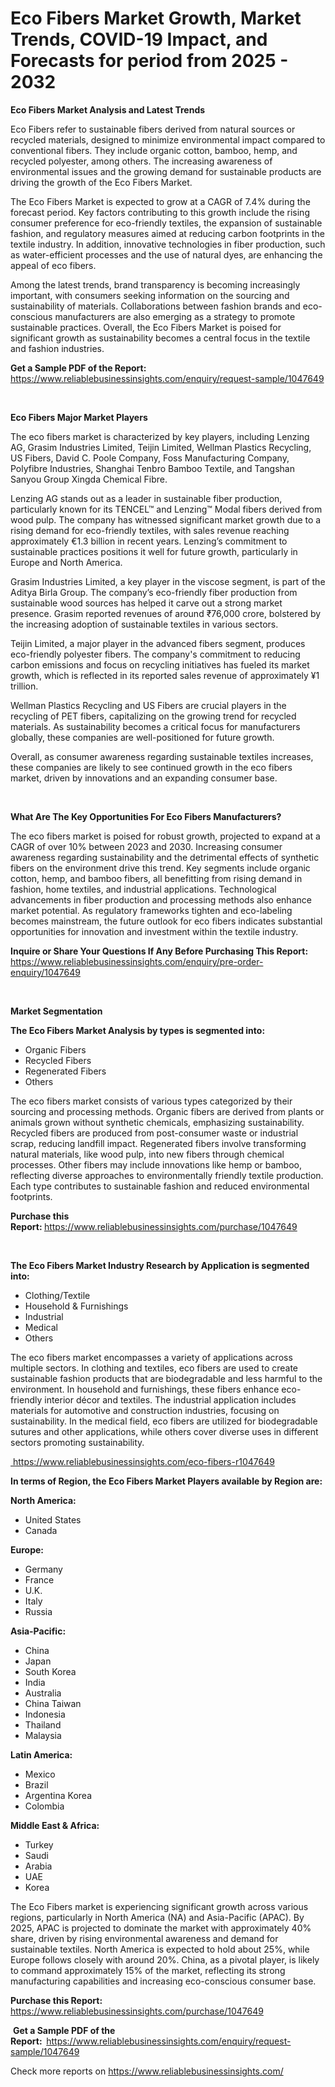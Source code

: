 <p><h1>Eco Fibers Market Growth, Market Trends, COVID-19 Impact, and Forecasts for period from 2025 - 2032</h1></p><p><strong>Eco Fibers Market Analysis and Latest Trends</strong></p>
<p><p>Eco Fibers refer to sustainable fibers derived from natural sources or recycled materials, designed to minimize environmental impact compared to conventional fibers. They include organic cotton, bamboo, hemp, and recycled polyester, among others. The increasing awareness of environmental issues and the growing demand for sustainable products are driving the growth of the Eco Fibers Market.</p><p>The Eco Fibers Market is expected to grow at a CAGR of 7.4% during the forecast period. Key factors contributing to this growth include the rising consumer preference for eco-friendly textiles, the expansion of sustainable fashion, and regulatory measures aimed at reducing carbon footprints in the textile industry. In addition, innovative technologies in fiber production, such as water-efficient processes and the use of natural dyes, are enhancing the appeal of eco fibers.</p><p>Among the latest trends, brand transparency is becoming increasingly important, with consumers seeking information on the sourcing and sustainability of materials. Collaborations between fashion brands and eco-conscious manufacturers are also emerging as a strategy to promote sustainable practices. Overall, the Eco Fibers Market is poised for significant growth as sustainability becomes a central focus in the textile and fashion industries.</p></p>
<p><strong>Get a Sample PDF of the Report:&nbsp;</strong> <a href="https://www.reliablebusinessinsights.com/enquiry/request-sample/1047649?utm_campaign=3321&utm_medium=2&utm_source=Github&utm_content=ia&utm_term=01042025&utm_id=eco-fibers">https://www.reliablebusinessinsights.com/enquiry/request-sample/1047649</a></p>
<p>&nbsp;</p>
<p><strong>Eco Fibers Major Market Players</strong></p>
<p><p>The eco fibers market is characterized by key players, including Lenzing AG, Grasim Industries Limited, Teijin Limited, Wellman Plastics Recycling, US Fibers, David C. Poole Company, Foss Manufacturing Company, Polyfibre Industries, Shanghai Tenbro Bamboo Textile, and Tangshan Sanyou Group Xingda Chemical Fibre. </p><p>Lenzing AG stands out as a leader in sustainable fiber production, particularly known for its TENCEL™ and Lenzing™ Modal fibers derived from wood pulp. The company has witnessed significant market growth due to a rising demand for eco-friendly textiles, with sales revenue reaching approximately €1.3 billion in recent years. Lenzing’s commitment to sustainable practices positions it well for future growth, particularly in Europe and North America.</p><p>Grasim Industries Limited, a key player in the viscose segment, is part of the Aditya Birla Group. The company’s eco-friendly fiber production from sustainable wood sources has helped it carve out a strong market presence. Grasim reported revenues of around ₹76,000 crore, bolstered by the increasing adoption of sustainable textiles in various sectors.</p><p>Teijin Limited, a major player in the advanced fibers segment, produces eco-friendly polyester fibers. The company's commitment to reducing carbon emissions and focus on recycling initiatives has fueled its market growth, which is reflected in its reported sales revenue of approximately ¥1 trillion. </p><p>Wellman Plastics Recycling and US Fibers are crucial players in the recycling of PET fibers, capitalizing on the growing trend for recycled materials. As sustainability becomes a critical focus for manufacturers globally, these companies are well-positioned for future growth.</p><p>Overall, as consumer awareness regarding sustainable textiles increases, these companies are likely to see continued growth in the eco fibers market, driven by innovations and an expanding consumer base.</p></p>
<p>&nbsp;</p>
<p><strong>What Are The Key Opportunities For Eco Fibers Manufacturers?</strong></p>
<p><p>The eco fibers market is poised for robust growth, projected to expand at a CAGR of over 10% between 2023 and 2030. Increasing consumer awareness regarding sustainability and the detrimental effects of synthetic fibers on the environment drive this trend. Key segments include organic cotton, hemp, and bamboo fibers, all benefitting from rising demand in fashion, home textiles, and industrial applications. Technological advancements in fiber production and processing methods also enhance market potential. As regulatory frameworks tighten and eco-labeling becomes mainstream, the future outlook for eco fibers indicates substantial opportunities for innovation and investment within the textile industry.</p></p>
<p><strong>Inquire or Share Your Questions If Any Before Purchasing This Report:</strong> <a href="https://www.reliablebusinessinsights.com/enquiry/pre-order-enquiry/1047649?utm_campaign=3321&utm_medium=2&utm_source=Github&utm_content=ia&utm_term=01042025&utm_id=eco-fibers">https://www.reliablebusinessinsights.com/enquiry/pre-order-enquiry/1047649</a></p>
<p>&nbsp;</p>
<p><strong>Market Segmentation</strong></p>
<p><strong>The Eco Fibers Market Analysis by types is segmented into:</strong></p>
<p><ul><li>Organic Fibers</li><li>Recycled Fibers</li><li>Regenerated Fibers</li><li>Others</li></ul></p>
<p><p>The eco fibers market consists of various types categorized by their sourcing and processing methods. Organic fibers are derived from plants or animals grown without synthetic chemicals, emphasizing sustainability. Recycled fibers are produced from post-consumer waste or industrial scrap, reducing landfill impact. Regenerated fibers involve transforming natural materials, like wood pulp, into new fibers through chemical processes. Other fibers may include innovations like hemp or bamboo, reflecting diverse approaches to environmentally friendly textile production. Each type contributes to sustainable fashion and reduced environmental footprints.</p></p>
<p><strong>Purchase this Report:&nbsp;</strong><a href="https://www.reliablebusinessinsights.com/purchase/1047649?utm_campaign=3321&utm_medium=2&utm_source=Github&utm_content=ia&utm_term=01042025&utm_id=eco-fibers">https://www.reliablebusinessinsights.com/purchase/1047649</a></p>
<p>&nbsp;</p>
<p><strong>The Eco Fibers Market Industry Research by Application is segmented into:</strong></p>
<p><ul><li>Clothing/Textile</li><li>Household & Furnishings</li><li>Industrial</li><li>Medical</li><li>Others</li></ul></p>
<p><p>The eco fibers market encompasses a variety of applications across multiple sectors. In clothing and textiles, eco fibers are used to create sustainable fashion products that are biodegradable and less harmful to the environment. In household and furnishings, these fibers enhance eco-friendly interior décor and textiles. The industrial application includes materials for automotive and construction industries, focusing on sustainability. In the medical field, eco fibers are utilized for biodegradable sutures and other applications, while others cover diverse uses in different sectors promoting sustainability.</p></p>
<p><a href="https://www.reliablebusinessinsights.com/eco-fibers-r1047649?utm_campaign=3321&utm_medium=2&utm_source=Github&utm_content=ia&utm_term=01042025&utm_id=eco-fibers">&nbsp;https://www.reliablebusinessinsights.com/eco-fibers-r1047649</a></p>
<p><strong>In terms of Region, the Eco Fibers Market Players available by Region are:</strong></p>
<p>
    <p> <strong> North America: </strong>
        <ul>
            <li>United States</li>
            <li>Canada</li>
        </ul>
        </p> 
    <p> <strong> Europe: </strong>
        <ul>
            <li>Germany</li>
            <li>France</li>
            <li>U.K.</li>
            <li>Italy</li>
            <li>Russia</li>
        </ul>
        </p> 
    <p> <strong> Asia-Pacific: </strong>
        <ul>
            <li>China</li>
            <li>Japan</li>
            <li>South Korea</li>
            <li>India</li>
            <li>Australia</li>
            <li>China Taiwan</li>
            <li>Indonesia</li>
            <li>Thailand</li>
            <li>Malaysia</li>
        </ul>
        </p> 
    <p> <strong> Latin America: </strong>
        <ul>
            <li>Mexico</li>
            <li>Brazil</li>
            <li>Argentina Korea</li>
            <li>Colombia</li>
        </ul>
        </p> 
    <p> <strong> Middle East & Africa: </strong>
        <ul>
            <li>Turkey</li>
            <li>Saudi</li>
            <li>Arabia</li>
            <li>UAE</li>
            <li>Korea</li>
        </ul>
    </p>
    </p>
<p><p>The Eco Fibers market is experiencing significant growth across various regions, particularly in North America (NA) and Asia-Pacific (APAC). By 2025, APAC is projected to dominate the market with approximately 40% share, driven by rising environmental awareness and demand for sustainable textiles. North America is expected to hold about 25%, while Europe follows closely with around 20%. China, as a pivotal player, is likely to command approximately 15% of the market, reflecting its strong manufacturing capabilities and increasing eco-conscious consumer base.</p></p>
<p><strong>Purchase this Report: </strong><a href="https://www.reliablebusinessinsights.com/purchase/1047649?utm_campaign=3321&utm_medium=2&utm_source=Github&utm_content=ia&utm_term=01042025&utm_id=eco-fibers">https://www.reliablebusinessinsights.com/purchase/1047649</a></p>
<p>&nbsp;<strong>Get a Sample PDF of the Report:&nbsp;&nbsp;</strong><a href="https://www.reliablebusinessinsights.com/enquiry/request-sample/1047649?utm_campaign=3321&utm_medium=2&utm_source=Github&utm_content=ia&utm_term=01042025&utm_id=eco-fibers">https://www.reliablebusinessinsights.com/enquiry/request-sample/1047649</a></p>
<p><strong></strong></p>
<p>Check more reports on <a href="https://www.reliablebusinessinsights.com/?utm_campaign=3321&utm_medium=2&utm_source=Github&utm_content=ia&utm_term=01042025&utm_id=eco-fibers">https://www.reliablebusinessinsights.com/</a></p>